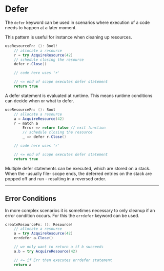 # Defer

The `defer` keyword can be used in scenarios where execution of a code needs to happen at a later moment.

This pattern is useful for instance when cleaning up resources.

```csharp
useResourceFn: (): Bool!
    // allocate a resource
    r = try AcquireResource(42)
    // schedule closing the resource
    defer r.Close()

    // code here uses 'r'

    // <= end of scope executes defer statement
    return true
```

A defer statement is evaluated at runtime. This means runtime conditions can decide when or what to defer.

```csharp
useResourceFn: (): Bool
    // allocate a resource
    a = AcquireResource(42)
    r = match a
        Error => return false // exit function
        // schedule closing the resource
        _ => defer r.Close()

    // code here uses 'r'

    // <= end of scope executes defer statement
    return true
```

Multiple defer statements can be executed, which are stored on a stack. When the -usually file- scope ends, the deferred entries on the stack are popped off and run - resulting in a reversed order.

---

## Error Conditions

In more complex scenarios it is sometimes necessary to only cleanup if an error condition occurs. For this the `errdefer` keyword can be used.

```csharp
createResourceFn: (): Resource!
    // allocate a resource
    a = try AcquireResource(42)
    errdefer a.Close()

    // we only want to return a if b succeeds
    a.b = try AcquireResource(42)

    // <= if Err then executes errdefer statement
    return a
```
